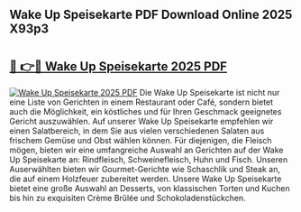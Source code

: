 ## Wake Up Speisekarte PDF Download Online 2025 X93p3

# <h2><a href="http://gc9mdm.nevu.top/?p=Wake+Up+Speisekarte">🔗 👉🔴 Wake Up Speisekarte 2025 PDF</a></h2>

[![Wake Up Speisekarte 2025 PDF](https://i.imgur.com/dBaPXMq.png)](http://gc9mdm.nevu.top/?p=Wake+Up+Speisekarte)
Die Wake Up Speisekarte ist nicht nur eine Liste von Gerichten in einem Restaurant oder Café, sondern bietet auch die Möglichkeit, ein köstliches und für Ihren Geschmack geeignetes Gericht auszuwählen. Auf unserer Wake Up Speisekarte empfehlen wir einen Salatbereich, in dem Sie aus vielen verschiedenen Salaten aus frischem Gemüse und Obst wählen können. Für diejenigen, die Fleisch mögen, bieten wir eine umfangreiche Auswahl an Gerichten auf der Wake Up Speisekarte an: Rindfleisch, Schweinefleisch, Huhn und Fisch. Unseren Auserwählten bieten wir Gourmet-Gerichte wie Schaschlik und Steak an, die auf einem Holzfeuer zubereitet werden. Unsere Wake Up Speisekarte bietet eine große Auswahl an Desserts, von klassischen Torten und Kuchen bis hin zu exquisiten Crème Brûlée und Schokoladenstückchen.
